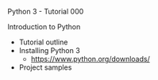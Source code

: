 Python 3 - Tutorial 000

Introduction to Python
 - Tutorial outline
 - Installing Python 3
   - https://www.python.org/downloads/
 - Project samples
